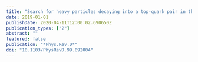 ```yaml
---
title: "Search for heavy particles decaying into a top-quark pair in the fully hadronic final state in $pp$ collisions at $sqrts =$ 13  TeV with the ATLAS detector"
date: 2019-01-01
publishDate: 2020-04-11T12:00:02.690650Z
publication_types: ["2"]
abstract: ""
featured: false
publication: "*Phys.Rev.D*"
doi: "10.1103/PhysRevD.99.092004"
---
```


